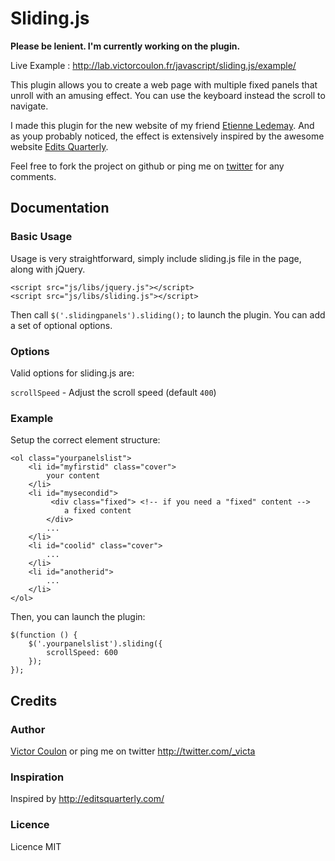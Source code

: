 Sliding.js
========================================

**Please be lenient. I'm currently working on the plugin.**

Live Example : http://lab.victorcoulon.fr/javascript/sliding.js/example/

This plugin allows you to create a web page with multiple fixed panels that unroll with an amusing effect. You can use the keyboard instead the scroll to navigate.

I made this plugin for the new website of my friend [Etienne Ledemay](http://artographik.fr/).
And as youp probably noticed, the effect is extensively inspired by the awesome website [Edits Quarterly](http://artographik.fr/).

Feel free to fork the project on github or ping me on [twitter](http://twitter.com/_victa) for any comments.

Documentation
-------------

### Basic Usage

Usage is very straightforward, simply include sliding.js file in the page, along with jQuery.

    <script src="js/libs/jquery.js"></script>  
    <script src="js/libs/sliding.js"></script>

Then call ``$('.slidingpanels').sliding();`` to launch the plugin. You can add a set of optional options.

### Options

Valid options for sliding.js are:

``scrollSpeed`` - Adjust the scroll speed (default ``400``)

### Example

Setup the correct element structure:

    <ol class="yourpanelslist">
        <li id="myfirstid" class="cover"> 
            your content
        </li>
        <li id="mysecondid">
             <div class="fixed"> <!-- if you need a "fixed" content -->
                a fixed content
            </div>
            ...
        </li>
        <li id="coolid" class="cover">
            ...
        </li>
        <li id="anotherid">
            ...
        </li>
    </ol>
  
Then, you can launch the plugin:

    $(function () {
        $('.yourpanelslist').sliding({
            scrollSpeed: 600
        });
    }); 


Credits
-------------

### Author
[Victor Coulon](http://victorcoulon.fr) or ping me on twitter http://twitter.com/_victa

### Inspiration
Inspired by http://editsquarterly.com/

### Licence
Licence MIT